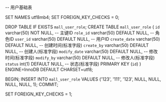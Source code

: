 -- 用户基础表

SET NAMES utf8mb4;
SET FOREIGN_KEY_CHECKS = 0;

DROP TABLE IF EXISTS `mall_user_role`;
CREATE TABLE `mall_user_role` (
  `id` varchar(50) NOT NULL,                    -- 主键ID
  `role_id` varchar(50) DEFAULT NULL,           -- 角色ID
  `user_id` varchar(50) DEFAULT NULL,           -- 用户ID
  `create_date` varchar(50) DEFAULT NULL,       -- 创建时间(标准字段)
  `create_by` varchar(50) DEFAULT NULL,         -- 创建人(标准字段)
  `modify_date` varchar(50) DEFAULT NULL,       -- 修改时间(标准字段)
  `modify_by` varchar(50) DEFAULT NULL,         -- 修改人(标准字段)
  `status` int(1) DEFAULT NULL,                 -- 状态(标准字段)
  PRIMARY KEY (`id`)
) ENGINE=InnoDB DEFAULT CHARSET=utf8;

BEGIN;
INSERT INTO `mall_user_role` VALUES ('123', '111', '123', NULL, NULL, NULL, NULL, 1);
COMMIT;

SET FOREIGN_KEY_CHECKS = 1;